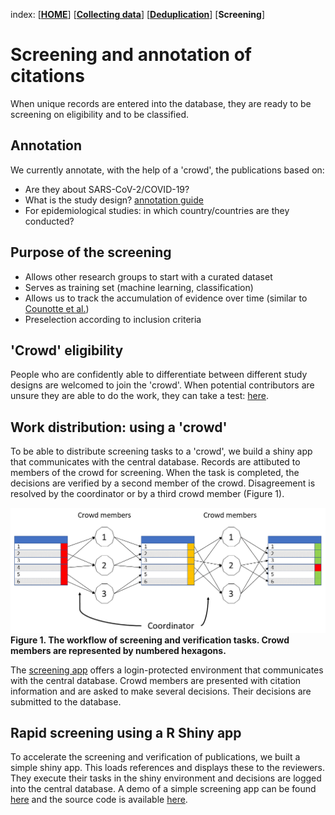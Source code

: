 index: [[**HOME**](index.html)] [[**Collecting data**](collectingdata.html)] [[**Deduplication**](deduplication.html)] [**Screening**]

# Screening and annotation of citations
When unique records are entered into the database, they are ready to be screening on eligibility and to be classified.

## Annotation

We currently annotate, with the help of a 'crowd', the publications based on:
* Are they about SARS-CoV-2/COVID-19?
* What is the study design? [annotation guide](annotationguide)
* For epidemiological studies: in which country/countries are they conducted?

## Purpose of the screening
* Allows other research groups to start with a curated dataset
* Serves as training set (machine learning, classification)
* Allows us to track the accumulation of evidence over time (similar to [Counotte et al.](https://www.medrxiv.org/content/10.1101/2020.03.16.20036806v1))
* Preselection according to inclusion criteria

## 'Crowd' eligibility

People who are confidently able to differentiate between different study designs are welcomed to join the 'crowd'. When potential contributors are unsure they are able to do the work, they can take a test: [here](https://zika.ispm.unibe.ch/assets/data/pub/crowd_selection/).

## Work distribution: using a 'crowd'
To be able to distribute screening tasks to a 'crowd', we build a shiny app that communicates with the central database. Records are attibuted to members of the crowd for screening. When the task is completed, the decisions are verified by a second member of the crowd. Disagreement is resolved by the coordinator or by a third crowd member (Figure 1).

![screening workflow](images/workflow_crowd.png)
**Figure 1. The workflow of screening and verification tasks. Crowd members are represented by numbered hexagons.**

The [screening app](screening_app_manual/index.html) offers a login-protected environment that communicates with the central database. Crowd members are presented with citation information and are asked to make several decisions. Their decisions are submitted to the database.

## Rapid screening using a R Shiny app

To accelerate the screening and verification of publications, we built a simple shiny app. This loads references and displays these to the reviewers. They execute their tasks in the shiny environment and decisions are logged into the central database. A demo of a simple screening app can be found [here](https://zika.ispm.unibe.ch/assets/data/pub/screening_demo/) and the source code is available [here](https://github.com/ZikaProject/ShinyScreeningExample).




